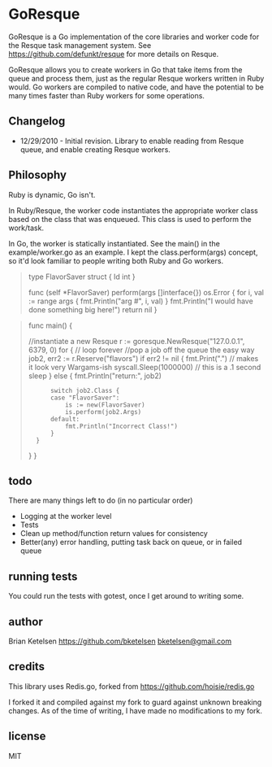 
# GoResque

GoResque is a Go implementation of the core libraries and worker code for the Resque task management system.  See https://github.com/defunkt/resque for more details on Resque.

GoResque allows you to create workers in Go that take items from the queue and process them, just as the regular Resque workers written in Ruby would.  Go workers are compiled to native code, and have the potential to be many times faster than Ruby workers for some operations.

## Changelog

*  12/29/2010 - Initial revision.  Library to enable reading from Resque queue, and enable creating Resque workers.

## Philosophy

Ruby is dynamic, Go isn't.

In Ruby/Resque, the worker code instantiates the appropriate worker class based on the class that was enqueued.  This class is used to perform the work/task.

In Go, the worker is statically instantiated. See the main() in the example/worker.go as an example. I kept the class.perform(args) concept, so it'd look familiar to people writing both Ruby and Go workers.

> type FlavorSaver struct {
>	Id int
> }
>
> func (self *FlavorSaver) perform(args []interface{}) os.Error {
>	for i, val := range args {
>		fmt.Println("arg #", i, val)
>	}
>	fmt.Println("I would have done something big here!")
>	return nil
> }
>

> func main() {
>
>	//instantiate a new Resque
>	r := goresque.NewResque("127.0.0.1", 6379, 0)
>	for { // loop forever
>		//pop a job off the queue the easy way
>		job2, err2 := r.Reserve("flavors")
>		if err2 != nil {
>			fmt.Print(".")         // makes it look very Wargams-ish
>			syscall.Sleep(1000000) // this is a .1 second sleep 
>		} else {
>			fmt.Println("return:", job2)
>
>			switch job2.Class {
>			case "FlavorSaver":
>				is := new(FlavorSaver)
>				is.perform(job2.Args)
>			default:
>				fmt.Println("Incorrect Class!")
>			}
>		}
>	}
>}


## todo

There are many things left to do (in no particular order)

*	Logging at the worker level
*	Tests
*	Clean up method/function return values for consistency
*	Better(any) error handling, putting task back on queue, or in failed queue


## running tests

You could run the tests with gotest, once I get around to writing some.

## author

Brian Ketelsen  https://github.com/bketelsen  bketelsen@gmail.com

## credits

This library uses Redis.go, forked from https://github.com/hoisie/redis.go

I forked it and compiled against my fork to guard against unknown breaking changes.  As of the time of writing, I have made no modifications to my fork.

## license

MIT

